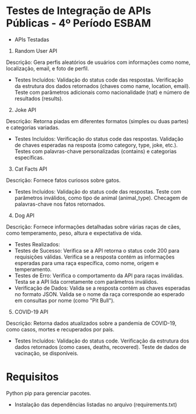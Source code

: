 # Testes de Integração de APIs Públicas - 4º Período ESBAM
- APIs Testadas

1. Random User API

Descrição: Gera perfis aleatórios de usuários com informações como nome,
localização, email, e foto de perfil.
- Testes Incluídos:
Validação do status code das respostas.
Verificação da estrutura dos dados retornados (chaves como name, location, email).
Teste com parâmetros adicionais como nacionalidade (nat) e número de resultados (results).

2. Joke API

Descrição: Retorna piadas em diferentes formatos (simples ou duas partes) e categorias variadas.
- Testes Incluídos:
Verificação do status code das respostas.
Validação de chaves esperadas na resposta (como category, type, joke, etc.).
Testes com palavras-chave personalizadas (contains) e categorias específicas.

3. Cat Facts API

Descrição: Fornece fatos curiosos sobre gatos.
- Testes Incluídos:
Validação do status code das respostas.
Teste com parâmetros inválidos, como tipo de animal (animal_type).
Checagem de palavras-chave nos fatos retornados.

4. Dog API

Descrição: Fornece informações detalhadas sobre várias raças de cães, como temperamento, peso, altura e expectativa de vida.
- Testes Realizados:
- Testes de Sucesso:
Verifica se a API retorna o status code 200 para requisições válidas.
Verifica se a resposta contém as informações esperadas para uma raça específica, como nome, origem e temperamento.
- Testes de Erro:
Verifica o comportamento da API para raças inválidas.
Testa se a API lida corretamente com parâmetros inválidos.
- Verificação de Dados:
Valida se a resposta contém as chaves esperadas no formato JSON.
Valida se o nome da raça corresponde ao esperado em consultas por nome (como "Pit Bull").

5. COVID-19 API

Descrição: Retorna dados atualizados sobre a pandemia de COVID-19, como casos, mortes e recuperados por país.
- Testes Incluídos:
Validação do status code.
Verificação da estrutura dos dados retornados (como cases, deaths, recovered).
Teste de dados de vacinação, se disponíveis.

# Requisitos
Python 
pip para gerenciar pacotes.

- Instalação das dependências listadas no arquivo (requirements.txt)